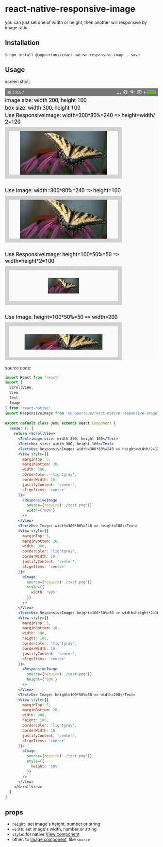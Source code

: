 # react-native-responsive-image

you can just set one of width or height, then another will responsive by image ratio.

## Installation

`$ npm install @unpourtous/react-native-responsive-image --save`

## Usage

screen shot:

![screen shot](./screenshot/shot.jpeg)


source code:
```jsx harmony
import React from 'react'
import {
  ScrollView,
  View,
  Text,
  Image
} from 'react-native'
import ResponsiveImage from '@unpourtous/react-native-responsive-image'

export default class Demo extends React.Component {
  render () {
    return <ScrollView>
      <Text>image size: width 200, height 100</Text>
      <Text>box size: width 300, height 100</Text>
      <Text>Use ResponsiveImage: width=300*80%=240 => height=width/2=120</Text>
      <View style={{
        marginTop: 5,
        marginBottom: 20,
        width: 300,
        borderColor: 'lightgray',
        borderWidth: 10,
        justifyContent: 'center',
        alignItems: 'center'
      }}>
        <ResponsiveImage
          source={require('./test.png')}
          width={'80%'}
        />
      </View>
      <Text>Use Image: width=300*80%=240 => height=100</Text>
      <View style={{
        marginTop: 5,
        marginBottom: 20,
        width: 300,
        borderColor: 'lightgray',
        borderWidth: 10,
        justifyContent: 'center',
        alignItems: 'center'
      }}>
        <Image
          source={require('./test.png')}
          style={{
            width: '80%'
          }}
        />
      </View>
      <Text>Use ResponsiveImage: height=100*50%=50 => width=height*2=100</Text>
      <View style={{
        marginTop: 5,
        marginBottom: 20,
        width: 300,
        height: 100,
        borderColor: 'lightgray',
        borderWidth: 10,
        justifyContent: 'center',
        alignItems: 'center'
      }}>
        <ResponsiveImage
          source={require('./test.png')}
          height={'50%'}
        />
      </View>
      <Text>Use Image: height=100*50%=50 => width=200</Text>
      <View style={{
        marginTop: 5,
        marginBottom: 20,
        width: 300,
        height: 100,
        borderColor: 'lightgray',
        borderWidth: 10,
        justifyContent: 'center',
        alignItems: 'center'
      }}>
        <Image
          source={require('./test.png')}
          style={{
            height: '50%'
          }}
        />
      </View>
    </ScrollView>
  }
}
```

## props

- `height`: set image's height, number or string
- `width`: set image's width, number or string
- `style`: for native [View component](https://facebook.github.io/react-native/docs/view)
- other: to [Image component](https://facebook.github.io/react-native/docs/image), like `source`
